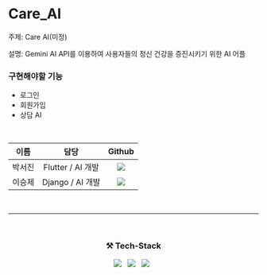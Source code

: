 # Care_AI

주제: Care AI(미정)<br>

설명: Gemini AI API를 이용하여  사용자들의 정신 건강을 증진시키기 위한 AI 어플
<br>

### 구현해야할 기능

- 로그인
- 회원가입
- 상담 AI

<br>

  |  이름 |  담당  | Github  |
  | :---:| :---: | :---: |
  | 박서진 |  Flutter / AI 개발 | <a href="https://github.com/Parkseojin2001"><img src="https://img.shields.io/badge/Parkseojin2001-181717?style=flat-square&logo=Github&logoColor=white&link=https://github.com/Parkseojin2001"/></a>|
  | 이승제 |  Django / AI 개발  |<a href="https://github.com/leesj00"><img src="https://img.shields.io/badge/leesj00-181717?style=flat-square&logo=Github&logoColor=white&link=https://github.com/leesj00"/></a>||
  
<br>

-------------------
<br>
<h3 align="center">⚒️ Tech-Stack</h3>
<p align="center">
  <img src="https://img.shields.io/badge/flutter-02569B?style=for-the-badge&logo=flutter&logoColor=white"> </a>&nbsp 
  <img src="https://img.shields.io/badge/Django-092E20?style=for-the-badge&logo=Django&logoColor=white"> </a>&nbsp 
  <img src="https://img.shields.io/badge/Google Gemini-8E75B2?style=for-the-badge&logo=Google-Gemini&logoColor=white"> </a>&nbsp 
  
</p>

